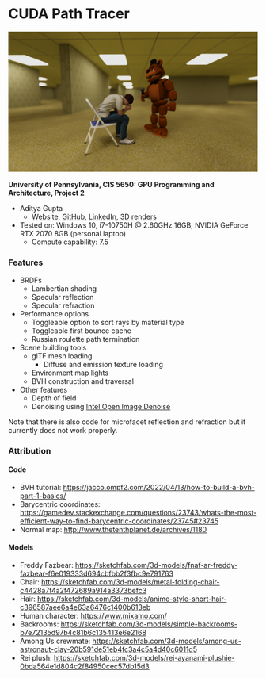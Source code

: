 # CUDA Path Tracer

![](img/cool_renders/029_backrooms_final.png)

**University of Pennsylvania, CIS 5650: GPU Programming and Architecture, Project 2**

* Aditya Gupta
  * [Website](http://adityag1.com/), [GitHub](https://github.com/AdityaGupta1), [LinkedIn](https://www.linkedin.com/in/aditya-gupta1/), [3D renders](https://www.instagram.com/sdojhaus/)
* Tested on: Windows 10, i7-10750H @ 2.60GHz 16GB, NVIDIA GeForce RTX 2070 8GB (personal laptop)
  * Compute capability: 7.5

### Features

- BRDFs
  - Lambertian shading
  - Specular reflection
  - Specular refraction
- Performance options
  - Toggleable option to sort rays by material type
  - Toggleable first bounce cache
  - Russian roulette path termination
- Scene building tools
  - glTF mesh loading
    - Diffuse and emission texture loading
  - Environment map lights
  - BVH construction and traversal
- Other features
  - Depth of field
  - Denoising using [Intel Open Image Denoise](https://www.openimagedenoise.org/)

Note that there is also code for microfacet reflection and refraction but it currently does not work properly.

### Attribution

#### Code

- BVH tutorial: https://jacco.ompf2.com/2022/04/13/how-to-build-a-bvh-part-1-basics/
- Barycentric coordinates: https://gamedev.stackexchange.com/questions/23743/whats-the-most-efficient-way-to-find-barycentric-coordinates/23745#23745
- Normal map: http://www.thetenthplanet.de/archives/1180

#### Models

- Freddy Fazbear: https://sketchfab.com/3d-models/fnaf-ar-freddy-fazbear-f6e019333d694cbfbb2f3fbc9e791763
- Chair: https://sketchfab.com/3d-models/metal-folding-chair-c4428a7f4a2f472689a914a3373befc3
- Hair: https://sketchfab.com/3d-models/anime-style-short-hair-c396587aee6a4e63a6476c1400b613eb
- Human character: https://www.mixamo.com/
- Backrooms: https://sketchfab.com/3d-models/simple-backrooms-b7e72135d97b4c81b6c135413e6e2168
- Among Us crewmate: https://sketchfab.com/3d-models/among-us-astronaut-clay-20b591de51eb4fc3a4c5a4d40c6011d5
- Rei plush: https://sketchfab.com/3d-models/rei-ayanami-plushie-0bda564e1d804c2f84950cec57db15d3
